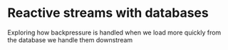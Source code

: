 # Reactive streams with databases
Exploring how backpressure is handled when we load more quickly from the database we 
handle them downstream
